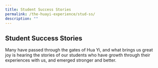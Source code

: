 ```yaml
---
title: Student Success Stories
permalink: /the-huayi-experience/stud-ss/
description: ""
---
```

## Student Success Stories

Many have passed through the gates of Hua Yi, and what brings us great joy is hearing the stories of our students who have growth through their experiences with us, and emerged stronger and better.


